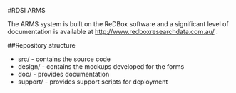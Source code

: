#RDSI ARMS

The ARMS system is built on the ReDBox software and a significant level of documentation is available at <http://www.redboxresearchdata.com.au/> .

##Repository structure
* src/ - contains the source code
* design/ - contains the mockups developed for the forms
* doc/ - provides documentation
* support/ - provides support scripts for deployment
